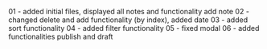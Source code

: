 
01 - added initial files, displayed all notes and functionality add note
02 - changed delete and add functionality (by index), added date
03 - added sort functionality
04 - added filter functionality
05 - fixed modal
06 - added functionalities publish and draft
